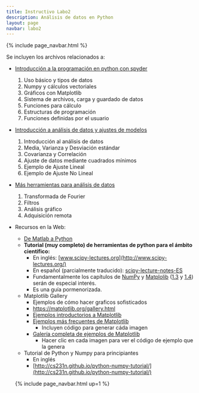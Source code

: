 ```yaml
---
title: Instructivo Labo2
description: Análisis de datos en Python
layout: page
navbar: labo2
---
```



{% include page_navbar.html %}


Se incluyen los archivos relacionados a:

  - [Introducción a la programación en python con spyder](01_intro_python)
    1. Uso básico y tipos de datos
    2. Numpy y cálculos vectoriales
    3. Gráficos con Matplotlib
    4. Sistema de archivos, carga y guardado de datos
    5. Funciones para cálculo
    6. Estructuras de programación
    7. Funciones definidas por el usuario
  - [Introducción a análisis de datos y ajustes de modelos](02_intro_analisis)
    1. Introducción al análisis de datos
    2. Media, Varianza y Desviación estándar
    3. Covarianza y Correlación
    4. Ajuste de datos mediante cuadrados mínimos
    5. Ejemplo de Ajuste Lineal
    6. Ejemplo de Ajuste No Lineal
  - [Más herramientas para análisis de datos](03_herramientas_analisis)
    1. Transformada de Fourier
    2. Filtros
    3. Análisis gráfico
    4. Adquisición remota
  - Recursos en la Web:
    - [De Matlab a Python](https://marceluda.github.io/python-para-fisicos/intro/de-matlab-a-python/)
    - **Tutorial (muy completo) de herramientas de python para el ámbito científico:**
      - En inglés: [www.scipy-lectures.org](http://www.scipy-lectures.org/)
      - En español (parcialmente traducido): [scipy-lecture-notes-ES](https://claudiovz.github.io/scipy-lecture-notes-ES/)
      - Fundamentalmente los capítulos de [NumPy](https://claudiovz.github.io/scipy-lecture-notes-ES/intro/numpy/index.html)
        y [Matplolib](https://claudiovz.github.io/scipy-lecture-notes-ES/intro/matplotlib/matplotlib.html)
        ([1.3](https://claudiovz.github.io/scipy-lecture-notes-ES/intro/numpy/index.html) y
        [1.4](https://claudiovz.github.io/scipy-lecture-notes-ES/intro/matplotlib/matplotlib.html))
        serán de especial interés.
      - Es una guía pormenorizada.
    - Matplotlib Gallery
      - Ejemplos de cómo hacer graficos sofisticados
      - https://matplotlib.org/gallery.html
      - [Ejemplos introductorios a Matplotlib](http://webs.ucm.es/info/aocg/python/modulos_cientificos/matplotlib/index.html)
      - [Ejemplos más frecuentes de Matplotlib](https://matplotlib.org/users/screenshots.html)
        - Incluyen código para generar cáda imagen
      - [Galería completa de ejemplos de Matplotlib](https://matplotlib.org/gallery.html)
        - Hacer clic en cada imagen para ver el código de ejemplo que la genera
    - Tutorial de Python y Numpy para principiantes
      - En inglés
      - [http://cs231n.github.io/python-numpy-tutorial/](http://cs231n.github.io/python-numpy-tutorial/)




    {% include page_navbar.html up=1 %}
